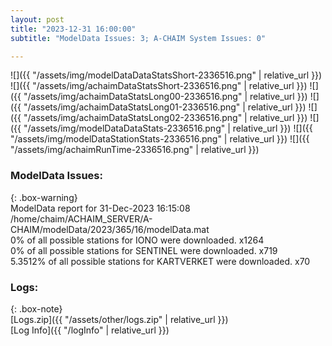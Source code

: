 ```yaml
---
layout: post
title: "2023-12-31 16:00:00"
subtitle: "ModelData Issues: 3; A-CHAIM System Issues: 0"

---
```


![]({{ "/assets/img/modelDataDataStatsShort-2336516.png" | relative_url }})
![]({{ "/assets/img/achaimDataStatsShort-2336516.png" | relative_url }})
![]({{ "/assets/img/achaimDataStatsLong00-2336516.png" | relative_url }})
![]({{ "/assets/img/achaimDataStatsLong01-2336516.png" | relative_url }})
![]({{ "/assets/img/achaimDataStatsLong02-2336516.png" | relative_url }})
![]({{ "/assets/img/modelDataDataStats-2336516.png" | relative_url }})
![]({{ "/assets/img/modelDataStationStats-2336516.png" | relative_url }})
![]({{ "/assets/img/achaimRunTime-2336516.png" | relative_url }})


### ModelData Issues:  
  
{: .box-warning}  
 ModelData report for 31-Dec-2023 16:15:08   
 /home/chaim/ACHAIM_SERVER/A-CHAIM/modelData/2023/365/16/modelData.mat   
 0% of all possible stations for IONO were downloaded. x1264   
 0% of all possible stations for SENTINEL were downloaded. x719   
 5.3512% of all possible stations for KARTVERKET were downloaded. x70   
  


### Logs:  
  
{: .box-note}  
[Logs.zip]({{ "/assets/other/logs.zip" | relative_url }})  
[Log Info]({{ "/logInfo" | relative_url }})  
